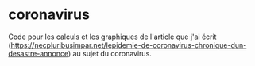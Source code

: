 # coronavirus
Code pour les calculs et les graphiques de l'article que j'ai écrit (https://necpluribusimpar.net/lepidemie-de-coronavirus-chronique-dun-desastre-annonce) au sujet du coronavirus. 
